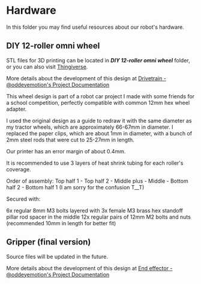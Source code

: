 # Hardware

In this folder you may find useful resources about our robot's hardware.

## DIY 12-roller omni wheel
STL files for 3D printing can be located in ***DIY 12-roller omni wheel*** folder, or you can also visit [Thingiverse](https://www.thingiverse.com/thing:6040100).

More details about the development of this design at
[Drivetrain - @oddeyemotion's Project Documentation](https://oddeyemotion.github.io/odd/projects/p04-submarine/p04-30-39-technical-details/p04-32-hardware/p04-32-00-drivetrain/#customized-omni-wheels)

This wheel design is part of a robot car project I made with some friends for a school competition, perfectly compatible with common 12mm hex wheel adapter.

I used the original design as a guide to redraw it with the same diameter as my tractor wheels, which are approximately 66-67mm in diameter. I replaced the paper clips, which are about 1mm in diameter, with a bunch of 2mm steel rods that were cut to 25-27mm in length.

Our printer has an error margin of about 0.4mm.

It is recommended to use 3 layers of heat shrink tubing for each roller's coverage.

Order of assembly: Top half 1 - Top half 2 - Middle plus - Middle - Bottom half 2 - Bottom half 1
(I am sorry for the confusion T__T)

Secured with:

6x regular 8mm M3 bolts layered with 3x female M3 brass hex standoff pillar rod spacer in the middle
12x regular pairs of 12mm M2 bolts and nuts (recommended 10mm in length for better fit)

## Gripper (final version)
Source files will be updated in the future.

More details about the development of this design at [End effector - @oddeyemotion's Project Documentation](https://oddeyemotion.github.io/odd/projects/p04-submarine/p04-30-39-technical-details/p04-32-hardware/p04-32-02-ee/)

